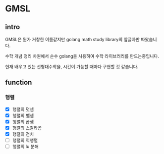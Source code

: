 # GMSL

## intro

GMSL은 뭔가 거창한 이름같지만 golang math study library의 앞글자만 따왔습니다.

수학 개념 정리 차원에서 순수 golang을 사용하여 수학 라이브러리를 만드는중입니다.

현재 배우고 있는 선형대수학을, 시간이 가능할 때마다 구현할 것 같습니다.

## function

### 행렬
- [x] 행렬의 덧셈
- [x] 행렬의 뺄셈
- [x] 행렬의 곱셈
- [x] 행렬의 스칼라곱
- [x] 행렬의 전치
- [ ] 행렬의 역행렬
- [ ] 행렬의 lu 분해
